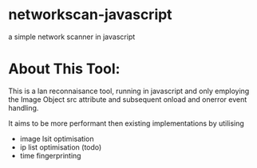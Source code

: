 # networkscan-javascript
a simple network scanner in javascript

# About This Tool:
This is a lan reconnaisance tool, running in javascript and 
only employing the Image Object src attribute and subsequent onload 
and onerror event handling.

It aims to be more performant then existing implementations by utilising

+ image lsit optimisation
+ ip list optimisation (todo)
+ time fingerprinting